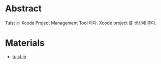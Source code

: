 # Abstract

Tuist 는 Xcode Project Management Tool 이다. Xcode project 를 생성해 준다.

# Materials

* [tuist.io](https://tuist.io/)
